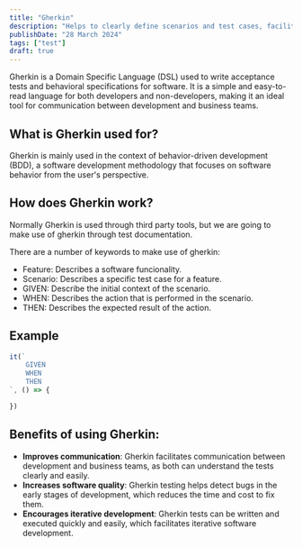 ```yaml
---
title: "Gherkin"
description: "Helps to clearly define scenarios and test cases, facilitating communication in agile development and BDD teams."
publishDate: "28 March 2024"
tags: ["test"]
draft: true
---
```


Gherkin is a Domain Specific Language (DSL) used to write acceptance tests and behavioral specifications for software. It is a simple and easy-to-read language for both developers and non-developers, making it an ideal tool for communication between development and business teams.

## What is Gherkin used for?

Gherkin is mainly used in the context of behavior-driven development (BDD), a software development methodology that focuses on software behavior from the user's perspective.

## How does Gherkin work?

Normally Gherkin is used through third party tools, but we are going to make use of gherkin through test documentation. 

There are a number of keywords to make use of gherkin:

- Feature: Describes a software funcionality.
- Scenario: Describes a specific test case for a feature.
- GIVEN: Describe the initial context of the scenario.
- WHEN: Describes the action that is performed in the scenario.
- THEN: Describes the expected result of the action. 

## Example
```ts title="create-user.spec.ts"
it(`
    GIVEN
    WHEN
    THEN
`, () => {

})
```


## Benefits of using Gherkin:
- **Improves communication**: Gherkin facilitates communication between development and business teams, as both can understand the tests clearly and easily.
- **Increases software quality**: Gherkin testing helps detect bugs in the early stages of development, which reduces the time and cost to fix them.
- **Encourages iterative development**: Gherkin tests can be written and executed quickly and easily, which facilitates iterative software development.